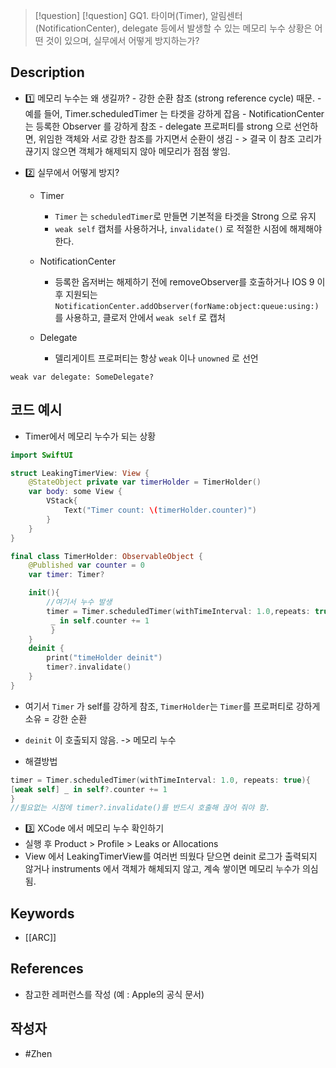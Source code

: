 >[!question]
>[!question]
>GQ1. 타이머(Timer), 알림센터(NotificationCenter), delegate 등에서 발생할 수 있는 메모리 누수 상황은 어떤 것이 있으며, 실무에서 어떻게 방지하는가?

## Description
- 1️⃣ 메모리 누수는 왜 생길까? 
		- 강한 순환 참조 (strong reference cycle) 때문. 
		- 예를 들어, Timer.scheduledTimer 는 타겟을 강하게 잡음
		- NotificationCenter는 등록한 Observer 를 강하게 참조
		- delegate 프로퍼티를 strong 으로 선언하면, 위임한 객체와 서로 강한 참조를 가지면서 순환이 생김 
		- > 결국 이 참조 고리가 끊기지 않으면 객체가 해제되지 않아 메모리가 점점 쌓임. 
		
- 2️⃣ 실무에서 어떻게 방지? 
	- Timer
		- `Timer` 는 `scheduledTimer`로 만들면 기본적을 타겟을 Strong 으로 유지
		- `weak self` 캡처를 사용하거나, `invalidate()` 로 적절한 시점에 해제해야 한다. 

	- NotificationCenter
		- 등록한 옵저버는 해제하기 전에 removeObserver를 호출하거나 IOS 9 이후 지원되는 `NotificationCenter.addObserver(forName:object:queue:using:)` 를 사용하고, 클로저 안에서 `weak self` 로 캡처

	- Delegate 
		-  델리게이트 프로퍼티는 항상 `weak` 이나 `unowned` 로 선언
```
weak var delegate: SomeDelegate?
```

 
## 코드 예시
+ Timer에서 메모리 누수가 되는 상황
```swift 
import SwiftUI

struct LeakingTimerView: View {
	@StateObject private var timerHolder = TimerHolder()
	var body: some View {
		VStack{
			Text("Timer count: \(timerHolder.counter)")
		}
	}
}

final class TimerHolder: ObservableObject {
	@Published var counter = 0
	var timer: Timer?

	init(){
		//여기서 누수 발생
		timer = Timer.scheduledTimer(withTimeInterval: 1.0,repeats: true){
		 _ in self.counter += 1
		 }
	}
	deinit {
		print("timeHolder deinit")
		timer?.invalidate()
	}
}
```

- 여기서 `Timer` 가 self를 강하게 참조, `TimerHolder`는 `Timer`를 프로퍼티로 강하게 소유 = 강한 순환 
- `deinit` 이 호출되지 않음. -> 메모리 누수

- 해결방법
```swift
timer = Timer.scheduledTimer(withTimeInterval: 1.0, repeats: true){
[weak self] _ in self?.counter += 1
}
//필요없는 시점에 timer?.invalidate()를 반드시 호출해 끊어 줘야 함. 
```

- 3️⃣ XCode 에서 메모리 누수 확인하기 
- 실행 후 Product > Profile > Leaks or Allocations 
- View 에서 LeakingTimerView를 여러번 띄웠다 닫으면 deinit 로그가 출력되지 않거나 instruments 에서 객체가 해체되지 않고, 계속 쌓이면 메모리 누수가 의심됨. 
## Keywords
- [[ARC]]

## References
- 참고한 레퍼런스를 작성 (예 : Apple의 공식 문서)

## 작성자
- #Zhen 